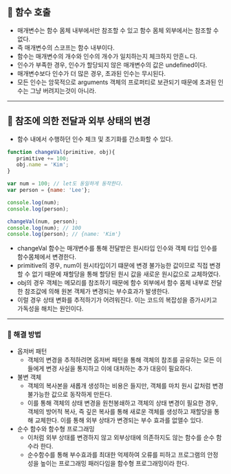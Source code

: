 ## 🌱  함수 호출

- 매개변수는 함수 몸체 내부에서만 참조할 수 있고 함수 몸체 외부에서는 참조할 수 없다.
- 즉 매개변수의 스코프는 함수 내부이다.
- 함수는 매개변수의 개수와 인수의 개수가 일치하는지 체크하지 안흔ㄴ다.
- 인수가 부족한 경우, 인수가 할당되지 않은 매개변수의 값은 undefined이다.
- 매개변수보다 인수가 더 많은 경우, 초과된 인수는 무시된다.
- 모든 인수는 암묵적으로 arguments 객체의 프로퍼티로 보관되기 때문에 초과된 인수는 그냥 버려지는것이 아니라.

<hr />

## 🌱  참조에 의한 전달과 외부 상태의 변경

- 함수 내에서 수행하던 인수 체크 및 초기화를 간소화할 수 있다.

```js
function changeVal(primitive, obj){
   primitive += 100;
   obj.name = 'Kim';
}

var num = 100; // let도 동일하게 동작한다.
var person = {name: 'Lee'};

console.log(num);
console.log(person);

changeVal(num, person); 
console.log(num); // 100
console.log(person); // {name: 'Kim'}
```

- changeVal 함수는 매개변수를 통해 전달받은 원시타입 인수와 객체 타입 인수를 함수몸체에서 변경한다.
- primitive의 경우, num이 원시타입이기 떄문에 변경 불가능한 값이므로 직접 변경할 수 없기 때문에 재할당을 통해 할당된 원시 값을 새로운 원시값으로 교체하였다.
- obj의 경우 객체는 메모리를 참조하기 때문에 함수 외부에서 함수 몸체 내부로 전달한 참조값에 의해 원본 객체가 변경되는 부수효과가 발생한다.
- 이럴 경우 상태 변화를 추적하기가 어려워진다. 이는 코드의 복잡성을 증가시키고 가독성을 해치는 원인이다.

<hr />

### 🍏 해결 방법

- 옵저버 패턴
    - 객체의 변경을 추적하려면 옵저버 패턴을 통해 객체의 참조를 공유하는 모든 이들에게 변경 사실을 통지하고 이에 대처하는 추가 대응이 필요하다.
- 불변 객체
    - 객체의 복사본을 새롭개 생성하는 비용은 들지만, 객체를 마치 원시 값처럼 변경 불가능한 값으로 동작하게 만든다.
    - 이를 통해 객체의 상태 변경을 원천봉쇄하고 객체의 상태 변경이 필요한 경우, 객체의 방어적 복사, 즉 깊은 복사를 통해 새로운 객체를 생성하고 재할당을 통해 교체한다. 이를 통해 외부 상태가 변경되는 부수 효과를 없앨수 있다.
- 순수 함수와 함수형 프로그래밍
    - 이처럼 외부 상태를 변경하지 않고 외부상태에 의존하지도 않는 함수를 순수 함수라 한다.
    - 순수함수를 통해 부수효과를 최대한 억제하여 오류를 피하고 프로그램의 안정성을 높이는 프로그래밍 패러다임을 함수형 프로그래밍이라 한다.